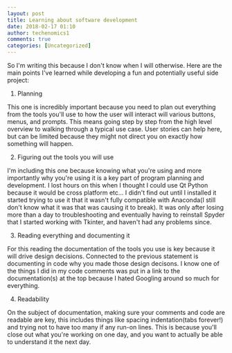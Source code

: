 ```yaml
---
layout: post
title: Learning about software development
date: 2018-02-17 01:10
author: techenomics1
comments: true
categories: [Uncategorized]
---
```


So I'm writing this because I don't know when I will otherwise.  Here are the main points I've learned while developing a fun and potentially useful side project:

1.  Planning

This one is incredibly important because you need to plan out everything from the tools you'll use to how the user will interact will various buttons, menus, and prompts.  This means going step by step from the high level overview to walking through a typical use case.  User stories can help here, but can be limited because they might not direct you on exactly how something will happen.  

2.  Figuring out the tools you will use

I'm including this one because knowing what you're using and more importantly why you're using it is a key part of program planning and development.  I lost hours on this when I thought I could use Qt Python because it would be cross platform etc... I didn't find out until I installed it started trying to use it that it wasn't fully compatible with Anaconda(I still don't know what it was that was causing it to break).  It was only after losing more than a day to troubleshooting and eventually having to reinstall Spyder that I started working with Tkinter, and haven't had any problems since.  

3.  Reading everything and documenting it

For this reading the documentation of the tools you use is key because it will drive design decisions.  Connected to the previous statement is documenting in code why you made those design decisons.  I know one of the things I did in my code comments was put in a link to the documentation(s) at the top because I hated Googling around so much for everything.  

4.  Readability

On the subject of documentation, making sure your comments and code are readable are key, this includes things like spacing indentation(tabs forever!) and trying not to have too many if any run-on lines.  This is because you'll close out what you're working on one day, and you want to actually be able to understand it the next day.

